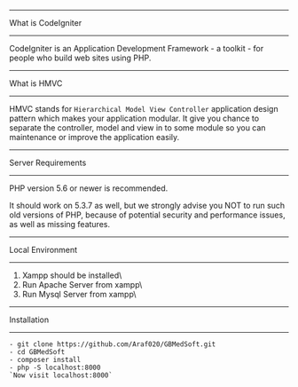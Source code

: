 *******************
What is CodeIgniter
*******************

CodeIgniter is an Application Development Framework - a toolkit - for people
who build web sites using PHP.  

************
What is HMVC
************

HMVC stands for `Hierarchical Model View Controller` application design pattern which makes your application modular. It
give you chance to separate the controller, model and view in to some module so you can maintenance or improve the application easily.

*******************
Server Requirements
*******************

PHP version 5.6 or newer is recommended.

It should work on 5.3.7 as well, but we strongly advise you NOT to run
such old versions of PHP, because of potential security and performance
issues, as well as missing features.

******************
Local Environment
******************
1. Xampp should be installed\
2. Run Apache Server from xampp\
3. Run Mysql Server from xampp\


************
Installation
************
~~~
- git clone https://github.com/Araf020/GBMedSoft.git
- cd GBMedSoft
- composer install
- php -S localhost:8000
`Now visit localhost:8000`
~~~


